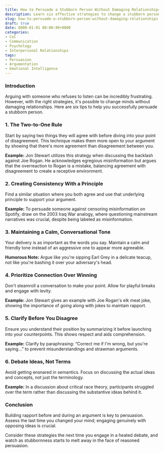 ```yaml
---
title: How to Persuade a Stubborn Person Without Damaging Relationships
description: Learn six effective strategies to change a stubborn person's mind while maintaining a positive relationship.
slug: how-to-persuade-a-stubborn-person-without-damaging-relationships
draft: true
date: 0000-01-01 00:00:00+0000
categories:
- CoC
- Communication
- Psychology
- Interpersonal Relationships
tags:
- Persuasion
- Argumentation
- Emotional Intelligence
---
```


### Introduction

Arguing with someone who refuses to listen can be incredibly frustrating. However, with the right strategies, it's possible to change minds without damaging relationships. Here are six tips to help you successfully persuade a stubborn person.

### 1. The Two-to-One Rule

Start by saying two things they will agree with before diving into your point of disagreement. This technique makes them more open to your argument by showing that there's more agreement than disagreement between you.

**Example:** Jon Stewart utilizes this strategy when discussing the backlash against Joe Rogan. He acknowledges egregious misinformation but argues that the overreaction to Rogan is a mistake, balancing agreement with disagreement to create a receptive environment.

### 2. Creating Consistency With a Principle

Find a similar situation where you both agree and use that underlying principle to support your argument.

**Example:** To persuade someone against censoring misinformation on Spotify, draw on the 2003 Iraq War analogy, where questioning mainstream narratives was crucial, despite being labeled as misinformation.

### 3. Maintaining a Calm, Conversational Tone

Your delivery is as important as the words you say. Maintain a calm and friendly tone instead of an aggressive one to appear more agreeable.

**Humorous Note:** Argue like you're sipping Earl Grey in a delicate teacup, not like you're bashing it over your adversary's head.

### 4. Prioritize Connection Over Winning

Don't steamroll a conversation to make your point. Allow for playful breaks and engage with levity.

**Example:** Jon Stewart gives an example with Joe Rogan's elk meat joke, showing the importance of going along with jokes to maintain rapport.

### 5. Clarify Before You Disagree

Ensure you understand their position by summarizing it before launching into your counterpoints. This shows respect and aids comprehension.

**Example:** Clarify by paraphrasing: “Correct me if I'm wrong, but you're saying...” to prevent misunderstandings and strawman arguments.

### 6. Debate Ideas, Not Terms

Avoid getting ensnared in semantics. Focus on discussing the actual ideas and concepts, not just the terminology.

**Example:** In a discussion about critical race theory, participants struggled over the term rather than discussing the substantive ideas behind it.

### Conclusion

Building rapport before and during an argument is key to persuasion. Assess the last time you changed your mind; engaging genuinely with opposing ideas is crucial.

Consider these strategies the next time you engage in a heated debate, and watch as stubbornness starts to melt away in the face of reasoned persuasion.
